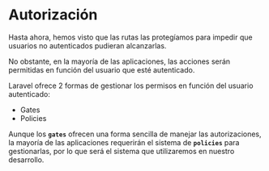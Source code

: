 # Autorización

Hasta ahora, hemos visto que las rutas las protegíamos para impedir que usuarios no autenticados pudieran alcanzarlas.

No obstante, en la mayoría de las aplicaciones, las acciones serán permitidas en función del usuario que esté autenticado.

Laravel ofrece 2 formas de gestionar los permisos en función del usuario autenticado:

- Gates
- Policies

Aunque los **`gates`** ofrecen una forma sencilla de manejar las autorizaciones, la mayoría de las aplicaciones requerirán el sistema de **`policies`** para gestionarlas, por lo que será el sistema que utilizaremos en nuestro desarrollo.